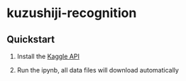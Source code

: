 # kuzushiji-recognition

## Quickstart

1. Install the [Kaggle API](https://github.com/Kaggle/kaggle-api)

2. Run the ipynb, all data files will download automatically
